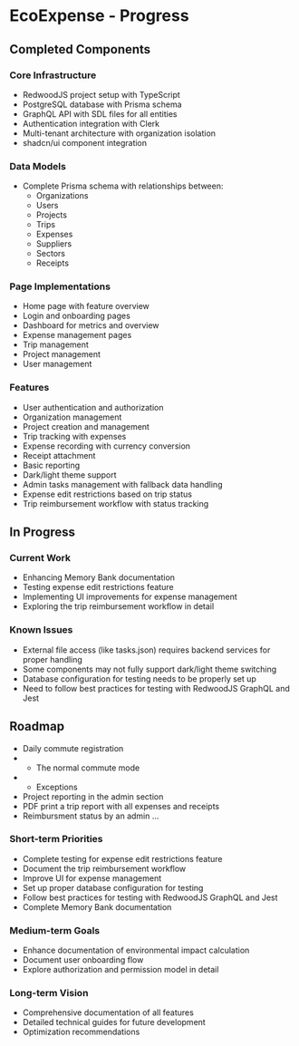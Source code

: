 # EcoExpense - Progress

## Completed Components

### Core Infrastructure
- RedwoodJS project setup with TypeScript
- PostgreSQL database with Prisma schema
- GraphQL API with SDL files for all entities
- Authentication integration with Clerk
- Multi-tenant architecture with organization isolation
- shadcn/ui component integration

### Data Models
- Complete Prisma schema with relationships between:
  - Organizations
  - Users
  - Projects
  - Trips
  - Expenses
  - Suppliers
  - Sectors
  - Receipts

### Page Implementations
- Home page with feature overview
- Login and onboarding pages
- Dashboard for metrics and overview
- Expense management pages
- Trip management
- Project management
- User management

### Features
- User authentication and authorization
- Organization management
- Project creation and management
- Trip tracking with expenses
- Expense recording with currency conversion
- Receipt attachment
- Basic reporting
- Dark/light theme support
- Admin tasks management with fallback data handling
- Expense edit restrictions based on trip status
- Trip reimbursement workflow with status tracking

## In Progress

### Current Work
- Enhancing Memory Bank documentation
- Testing expense edit restrictions feature
- Implementing UI improvements for expense management
- Exploring the trip reimbursement workflow in detail

### Known Issues
- External file access (like tasks.json) requires backend services for proper handling
- Some components may not fully support dark/light theme switching
- Database configuration for testing needs to be properly set up
- Need to follow best practices for testing with RedwoodJS GraphQL and Jest

## Roadmap
- Daily commute registration
- - The normal commute mode
- - Exceptions
- Project reporting in the admin section
- PDF print a trip report with all expenses and receipts
- Reimbursment status by an admin
...

### Short-term Priorities
- Complete testing for expense edit restrictions feature
- Document the trip reimbursement workflow
- Improve UI for expense management
- Set up proper database configuration for testing
- Follow best practices for testing with RedwoodJS GraphQL and Jest
- Complete Memory Bank documentation

### Medium-term Goals
- Enhance documentation of environmental impact calculation
- Document user onboarding flow
- Explore authorization and permission model in detail

### Long-term Vision
- Comprehensive documentation of all features
- Detailed technical guides for future development
- Optimization recommendations
